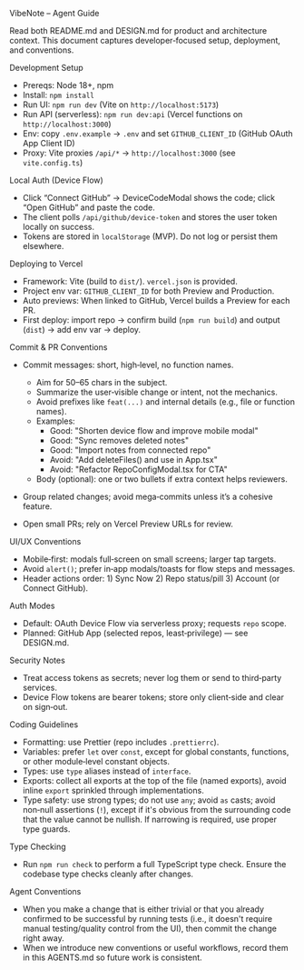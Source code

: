 VibeNote – Agent Guide

Read both README.md and DESIGN.md for product and architecture context. This document captures developer‑focused setup, deployment, and conventions.

Development Setup

- Prereqs: Node 18+, npm
- Install: `npm install`
- Run UI: `npm run dev` (Vite on `http://localhost:5173`)
- Run API (serverless): `npm run dev:api` (Vercel functions on `http://localhost:3000`)
- Env: copy `.env.example` → `.env` and set `GITHUB_CLIENT_ID` (GitHub OAuth App Client ID)
- Proxy: Vite proxies `/api/*` → `http://localhost:3000` (see `vite.config.ts`)

Local Auth (Device Flow)

- Click “Connect GitHub” → DeviceCodeModal shows the code; click “Open GitHub” and paste the code.
- The client polls `/api/github/device-token` and stores the user token locally on success.
- Tokens are stored in `localStorage` (MVP). Do not log or persist them elsewhere.

Deploying to Vercel

- Framework: Vite (build to `dist/`). `vercel.json` is provided.
- Project env var: `GITHUB_CLIENT_ID` for both Preview and Production.
- Auto previews: When linked to GitHub, Vercel builds a Preview for each PR.
- First deploy: import repo → confirm build (`npm run build`) and output (`dist`) → add env var → deploy.

Commit & PR Conventions

- Commit messages: short, high‑level, no function names.

  - Aim for 50–65 chars in the subject.
  - Summarize the user‑visible change or intent, not the mechanics.
  - Avoid prefixes like `feat(...)` and internal details (e.g., file or function names).
  - Examples:
    - Good: "Shorten device flow and improve mobile modal"
    - Good: "Sync removes deleted notes"
    - Good: "Import notes from connected repo"
    - Avoid: "Add deleteFiles() and use in App.tsx"
    - Avoid: "Refactor RepoConfigModal.tsx for CTA"
  - Body (optional): one or two bullets if extra context helps reviewers.

- Group related changes; avoid mega‑commits unless it’s a cohesive feature.
- Open small PRs; rely on Vercel Preview URLs for review.

UI/UX Conventions

- Mobile‑first: modals full‑screen on small screens; larger tap targets.
- Avoid `alert()`; prefer in‑app modals/toasts for flow steps and messages.
- Header actions order: 1) Sync Now 2) Repo status/pill 3) Account (or Connect GitHub).

Auth Modes

- Default: OAuth Device Flow via serverless proxy; requests `repo` scope.
- Planned: GitHub App (selected repos, least‑privilege) — see DESIGN.md.

Security Notes

- Treat access tokens as secrets; never log them or send to third‑party services.
- Device Flow tokens are bearer tokens; store only client‑side and clear on sign‑out.

Coding Guidelines

- Formatting: use Prettier (repo includes `.prettierrc`).
- Variables: prefer `let` over `const`, except for global constants, functions, or other module‑level constant objects.
- Types: use `type` aliases instead of `interface`.
- Exports: collect all exports at the top of the file (named exports), avoid inline `export` sprinkled through implementations.
- Type safety: use strong types; do not use `any`; avoid `as` casts; avoid non‑null assertions (`!`), except if it's obvious from the surrounding code that the value cannot be nullish. If narrowing is required, use proper type guards.

Type Checking

- Run `npm run check` to perform a full TypeScript type check. Ensure the codebase type checks cleanly after changes.

Agent Conventions

- When you make a change that is either trivial or that you already confirmed to be successful by running tests (i.e., it doesn't require manual testing/quality control from the UI), then commit the change right away.
- When we introduce new conventions or useful workflows, record them in this AGENTS.md so future work is consistent.
